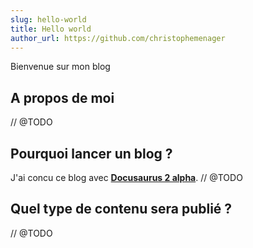 ```yaml
---
slug: hello-world
title: Hello world
author_url: https://github.com/christophemenager
---
```


Bienvenue sur mon blog

<!--truncate-->

## A propos de moi

// @TODO

## Pourquoi lancer un blog ?

J'ai concu ce blog avec [**Docusaurus 2 alpha**](https://v2.docusaurus.io/).
// @TODO

## Quel type de contenu sera publié ?

// @TODO
